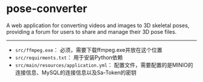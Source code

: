 # pose-converter
 A web application for converting videos and images to 3D skeletal poses, providing a forum for users to share and manage their 3D pose files.

---

- `src/ffmpeg.exe`： 必须，需要下载ffmpeg.exe并放在这个位置
- `src/requirments.txt`： 用于安装Python依赖
- `src/main/resources/application.yml`： 配置文件，需要配置的是MINIO的连接信息、MySQL的连接信息以及Sa-Token的密钥
